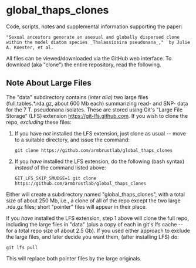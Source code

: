 # global_thaps_clones

Code, scripts, notes and supplemental information supporting the paper:

    "Sexual ancestors generate an asexual and globally dispersed clone
    within the model diatom species _Thalassiosira pseudonana_,"  by Julie
    A. Koester, et al.

All files can be viewed/downloaded via the GitHub web interface.  To
download (aka "clone") the entire repository, read the following.

## Note About Large Files

The "data" subdirectory contains (_inter alia_) two large files
(full.tables.*.rda.gz, about 600 Mb each) summarizing read- and SNP-
data for the 7 T. pseudonana isolates.  These are stored using Git's
"Large File Storage" (LFS) extension <https://git-lfs.github.com>.  If
you wish to clone the repo, _excluding_ these files:
  1. If you have _not_ installed the LFS extension, just clone as
     usual -- move to a suitable directory, and issue the command:

         git clone https://github.com/armbrustlab/global_thaps_clones

  2. If you _have_ installed the LFS extension, do the following (bash
     syntax) _instead_ of the command listed above:

         GIT_LFS_SKIP_SMUDGE=1 git clone https://github.com/armbrustlab/global_thaps_clones

Either will create a subdirectory named "global\_thaps\_clones", with
a total size of about 250 Mb, i.e., a clone of all of the repo except
the two large .rda.gz files; short "pointer" files will appear in
their place.

If you _have_ installed the LFS extension, step 1 above will clone the
full repo, including the large files in "data" (plus a copy of each in
git's lfs cache -- for a total repo size of about 2.5 Gb).  If you
used either approach to exclude the large files, and later decide you
want them, (after installing LFS) do:

    git lfs pull

This will replace both pointer files by the large originals.
